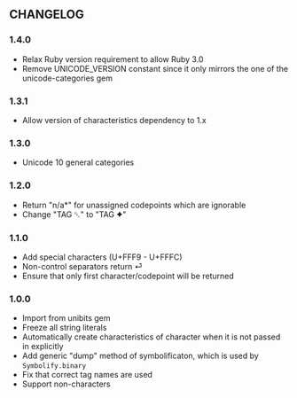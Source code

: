 ## CHANGELOG

### 1.4.0

* Relax Ruby version requirement to allow Ruby 3.0
* Remove UNICODE_VERSION constant since it only mirrors the one
  of the unicode-categories gem

### 1.3.1

* Allow version of characteristics dependency to 1.x

### 1.3.0

* Unicode 10 general categories

### 1.2.0

* Return "n/a*" for unassigned codepoints which are ignorable
* Change "TAG ␡" to "TAG ✦"

### 1.1.0

* Add special characters (U+FFF9 - U+FFFC)
* Non-control separators return ⏎
* Ensure that only first character/codepoint will be returned

### 1.0.0

* Import from unibits gem
* Freeze all string literals
* Automatically create characteristics of character when it is not passed in explicitly
* Add generic "dump" method of symbolificaton, which is used by `Symbolify.binary`
* Fix that correct tag names are used
* Support non-characters
